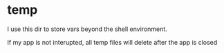 # temp

I use this dir to store vars beyond the shell environment.

If my app is not interupted, all temp files will delete after the app is closed
